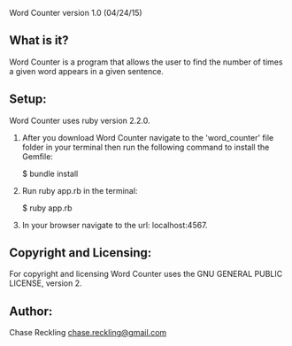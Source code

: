 Word Counter  version 1.0 (04/24/15)

What is it?
-----------
Word Counter is a program that allows the user to find the number of times a
given word appears in a given sentence.

Setup:
------
Word Counter uses ruby version 2.2.0.

1. After you download Word Counter navigate to the 'word_counter' file folder in your terminal then run the following command to install the Gemfile:

   $ bundle install

2. Run ruby app.rb in the terminal:

   $ ruby app.rb

3. In your browser navigate to the url: localhost:4567.


Copyright and Licensing:
------------------------
For copyright and licensing Word Counter uses the GNU GENERAL PUBLIC LICENSE,
version 2.

Author:
-------
Chase Reckling
chase.reckling@gmail.com

